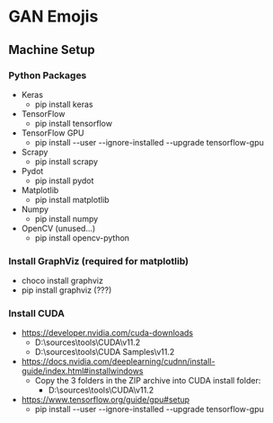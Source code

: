 # GAN Emojis

## Machine Setup

### Python Packages

* Keras
  * pip install keras
* TensorFlow
  * pip install tensorflow
* TensorFlow GPU
  * pip install --user --ignore-installed --upgrade tensorflow-gpu
* Scrapy
  * pip install scrapy
* Pydot
  * pip install pydot
* Matplotlib
  * pip install matplotlib
* Numpy
  * pip install numpy
* OpenCV (unused...)
  * pip install opencv-python

### Install GraphViz (required for matplotlib)

* choco install graphviz
* pip install graphviz (???)

### Install CUDA

* <https://developer.nvidia.com/cuda-downloads>
  * D:\sources\tools\CUDA\v11.2
  * D:\sources\tools\CUDA Samples\v11.2
* <https://docs.nvidia.com/deeplearning/cudnn/install-guide/index.html#installwindows>
  * Copy the 3 folders in the ZIP archive into CUDA install folder:
    * D:\sources\tools\CUDA\v11.2
* <https://www.tensorflow.org/guide/gpu#setup>
  * pip install --user --ignore-installed --upgrade tensorflow-gpu